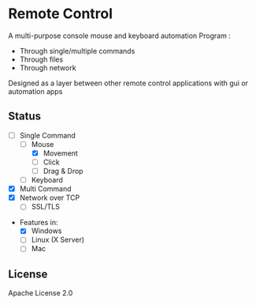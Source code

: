 # Remote Control

A multi-purpose console mouse and keyboard automation Program :

 - Through single/multiple commands
 - Through files
 - Through network

Designed as a layer between other remote control applications with gui or automation apps

## Status

 - [ ] Single Command
   - [ ] Mouse
     - [x] Movement
     - [ ] Click
     - [ ] Drag & Drop
   - [ ] Keyboard
 - [x] Multi Command 
 - [x] Network over TCP
   - [ ] SSL/TLS
 - Features in:
   - [x] Windows
   - [ ] Linux (X Server)
   - [ ] Mac

## License

Apache License 2.0

